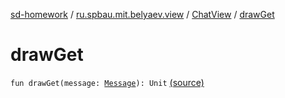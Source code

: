 [sd-homework](../../index.md) / [ru.spbau.mit.belyaev.view](../index.md) / [ChatView](index.md) / [drawGet](.)

# drawGet

`fun drawGet(message: `[`Message`](../../ru.spbau.mit.belyaev.message/-proto/-message/index.md)`): Unit` [(source)](https://github.com/StasBel/sd-homework/blob/InstantMessenger/src/main/kotlin/ru/spbau/mit/belyaev/view/ChatView.kt#L114)